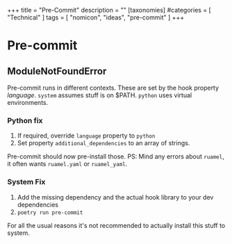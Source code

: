+++
title = "Pre-Commit"
description = ""
[taxonomies]
#categories = [ "Technical" ]
tags = [ "nomicon", "ideas", "pre-commit" ]
+++

# Pre-commit

## ModuleNotFoundError

Pre-commit runs in different contexts.
These are set by the hook property _language_.
`system` assumes stuff is on $PATH.
`python` uses virtual environments.

### Python fix

1. If required, override `language` property to `python`
1. Set property `additional_dependencies` to an array of strings.

Pre-commit should now pre-install those.
PS: Mind any errors about `ruamel`, it often wants `ruamel.yaml` or `ruamel_yaml`.

### System Fix

1. Add the missing dependency and the actual hook library to your dev dependencies
1. `poetry run pre-commit`

For all the usual reasons it's not recommended to actually install this stuff to system.
